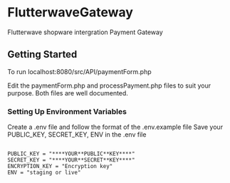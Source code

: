 # FlutterwaveGateway

Flutterwave shopware intergration
Payment Gateway


<a id="getting-started"></a>

## Getting Started
To run 
localhost:8080/src/API/paymentForm.php


Edit the paymentForm.php and processPayment.php files to suit your purpose. Both files are well documented.

### Setting Up Environment Variables

Create a .env file and follow the format of the .env.example file
Save your PUBLIC_KEY, SECRET_KEY, ENV in the .env file

```env

PUBLIC_KEY = "****YOUR**PUBLIC**KEY****"
SECRET_KEY = "****YOUR**SECRET**KEY****"
ENCRYPTION_KEY = "Encryption key"
ENV = "staging or live"

```

